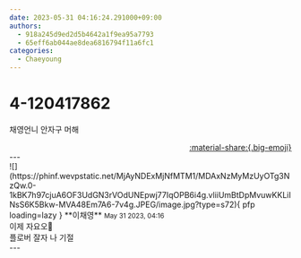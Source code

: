 ```yaml
---
date: 2023-05-31 04:16:24.291000+09:00
authors:
  - 918a245d9ed2d5b4642a1f9ea95a7793
  - 65eff6ab044ae8dea6816794f11a6fc1
categories:
  - Chaeyoung
---
```


# 4-120417862

<div class="post-container" markdown="1">
<div class="content-container md-sidebar__scrollwrap" markdown="1">

채영언니 안자구 머해

</div>
</div>

<div style="text-align: right;" markdown="1">
<a href="https://weverse.io/fromis9/fanpost/4-120417862" style="text-align: right;">:material-share:{.big-emoji}</a>
</div>
---

<div class="comments-container md-sidebar__scrollwrap" markdown="1">
<div class="comment" markdown="1">
<div class='id-container' markdown="1">
![](https://phinf.wevpstatic.net/MjAyNDExMjNfMTM1/MDAxNzMyMzUyOTg3NzQw.0-1kBK7h97cjuA6OF3UdGN3rVOdUNEpwj77IqOPB6i4g.vliiUmBtDpMvuwKKLiINsS6K5Bkw-MVA48Em7A6-7v4g.JPEG/image.jpg?type=s72){ pfp loading=lazy }
**<span class="artist">이채영</span>** <small>May 31 2023, 04:16</small><br>
</div>
<div class='comment-body' markdown="1">
이제 자요오🥹<br>플로버 잘자 나 기절
</div>
</div>
</div>
---
